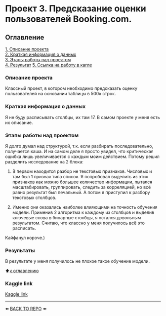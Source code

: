 # Проект 3. Предсказание оценки пользователей Booking.com.

## Оглавление  
[1. Описание проекта](#Описание-проекта)  
[2. Краткая информация о данных](#Краткая-информация-о-данных)  
[3. Этапы работы над проектом](#Этапы-работы-над-проектом)  
[4. Результат](#Результаты)
[5. Ссылка на работу в кагле](#kaggle-link)

### Описание проекта    
Классный проект, в котором необходимо предсказать оценку пользователей на основании таблицы в 500к строк.

### Краткая информация о данных
Я не буду расписывать столбцы, их там 17. В самом проекте у меня есть их описание.

### Этапы работы над проектом  
Я долго думал над структурой, т.к. если разбирать последовательно, получается каша. И на самом деле я просто увидел, что критическая ошибка лишь увеличивается с каждым моим действием. Потому решил разделить исследование на 2 блока:
1. В первом находится разбор не текстовых признаков. Числовых и там был 1 признак типа список. Я попробовал выделить из этих признаков как можно большее количество информации, пытался масштабировать, группировать, следить за корреляцией, но всё равно результат был печальный. А потом я приступил к разбору текстовых столбцов.

2. Именно они оказались наиболее влияющими на точность обучения модели. Применив 2 алгоритма к каждому из столбцов и выделив ключевые слова в бинарные столбцы, я остался довольным результатом. Считаю, что классно у меня получилось всё это расписать.

Кайфанул короче.)

### Результаты 
В результате у меня получилось не плохое такое обучение модели.

:arrow_up:[к оглавлению](#Оглавление)

### Kaggle link

[Kaggle link](https://www.kaggle.com/code/akialema/akialema-reviewer-score-prediction/notebook)

---

⬅️ [BACK TO REPO](https://github.com/Akialema/PROJECTS.EDU/tree/main) ⬅️